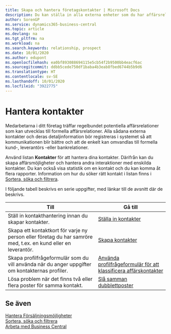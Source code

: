 ```yaml
---
title: Skapa och hantera företagskontakter | Microsoft Docs
description: Du kan ställa in alla externa enheter som du har affärsrelationer med (till exempel potentiella kunder, leverantörer och konsulter) för kontakter.
author: SorenGP
ms.service: dynamics365-business-central
ms.topic: article
ms.devlang: na
ms.tgt_pltfrm: na
ms.workload: na
ms.search.keywords: relationship, prospect
ms.date: 10/01/2020
ms.author: edupont
ms.openlocfilehash: ea0bf893088694115e5cb54f2b9500bb4eacf6ac
ms.sourcegitcommit: ddbb5cede750df1baba4b3eab8fbed6744b5b9d6
ms.translationtype: HT
ms.contentlocale: sv-SE
ms.lasthandoff: 10/01/2020
ms.locfileid: "3922775"
---
```

# <a name="managing-contacts"></a>Hantera kontakter

Medarbetarna i ditt företag träffar regelbundet potentiella affärsrelationer som kan utvecklas till formella affärsrelationer. Alla sådana externa kontakter och deras detaljinformation bör registreras i systemet så att kommunikationen blir bättre och att de enkelt kan omvandlas till formella kund-, leverantörs -eller bankrelationer.

Använd listan **Kontakter** för att hantera dina kontakter. Därifrån kan du skapa affärsmöjligheter och hantera andra interaktioner med enskilda kontakter. Du kan också visa statistik om en kontakt och du kan komma åt flera rapporter. Information om hur du söker rätt kontakt i listan finns i [Sortera, söka och filtrera](ui-enter-criteria-filters.md).  

I följande tabell beskrivs en serie uppgifter, med länkar till de avsnitt där de beskrivs.

| Till | Gå till |
| --- | --- |
| Ställ in kontakthantering innan du skapar kontakter. |[Ställa in kontakter](marketing-setup-contacts.md) |
| Skapa ett kontaktkort för varje ny person eller företag du har samröre med, t.ex. en kund eller en leverantör. |[Skapa kontakter](marketing-create-contact-companies.md) |
|Skapa profilfrågeformulär som du vill använda när du anger uppgifter om kontakternas profiler.|[Använda profilfrågeformulär för att klassificera affärskontakter](marketing-create-contact-profile-questionnaire.md)|
|Lösa problem när det finns två eller flera poster för samma kontakt.|[Slå samman dubblettposter](sales-how-merge-duplicate-records.md)|

## <a name="see-also"></a>Se även

[Hantera Försäljningsmöjligheter](marketing-manage-sales-opportunities.md)  
[Sortera, söka och filtrera](ui-enter-criteria-filters.md)  
[Arbeta med Business Central](ui-work-product.md)  
